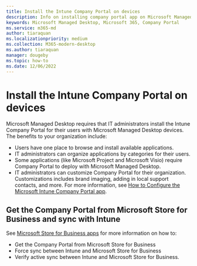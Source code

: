 ```yaml
---
title: Install the Intune Company Portal on devices 
description: Info on installing company portal app on Microsoft Managed Desktop devices 
keywords: Microsoft Managed Desktop, Microsoft 365, Company Portal
ms.service: m365-md
author: tiaraquan
ms.localizationpriority: medium
ms.collection: M365-modern-desktop
ms.author: tiaraquan
manager: dougeby
ms.topic: how-to
ms.date: 12/06/2022
---
```


# Install the Intune Company Portal on devices

Microsoft Managed Desktop requires that IT administrators install the Intune Company Portal for their users with Microsoft Managed Desktop devices. The benefits to your organization include:

- Users have one place to browse and install available applications.
- IT administrators can organize applications by categories for their users.  
- Some applications (like Microsoft Project and Microsoft Visio) require Company Portal to deploy with Microsoft Managed Desktop.
- IT administrators can customize Company Portal for their organization. Customizations includes brand imaging, adding in local support contacts, and more. For more information, see [How to Configure the Microsoft Intune Company Portal app](/intune/company-portal-app).

## Get the Company Portal from Microsoft Store for Business and sync with Intune

See [Microsoft Store for Business apps](../deploy/deploy-apps.md#msfb-apps) for more information on how to:

- Get the Company Portal from Microsoft Store for Business
- Force sync between Intune and Microsoft Store for Business
- Verify active sync between Intune and Microsoft Store for Business.
